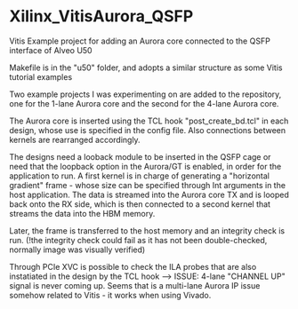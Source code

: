 # Xilinx_VitisAurora_QSFP
Vitis Example project for adding an Aurora core connected to the QSFP interface of Alveo U50

Makefile is in the "u50" folder, and adopts a similar structure as some Vitis tutorial examples

Two example projects I was experimenting on are added to the repository, one for the 1-lane Aurora core and the second for the 4-lane Aurora core. 

The Aurora core is inserted using the TCL hook "post_create_bd.tcl" in each design, whose use is specified in the config file. Also connections between kernels are rearranged accordingly.

The designs need a looback module to be inserted in the QSFP cage or need that the loopback option in the Aurora/GT is enabled, in order for the application to run. 
A first kernel is in charge of generating a "horizontal gradient" frame - whose size can be specified through Int arguments in the host application. The data is streamed into the Aurora core TX and is looped back onto the RX side, which is then connected to a second kernel that streams the data into the HBM memory.

Later, the frame is transferred to the host memory and an integrity check is run. (!the integrity check could fail as it has not been double-checked, normally image was visually verified)

Through PCIe XVC is possible to check the ILA probes that are also instatiated in the design by the TCL hook --> ISSUE: 4-lane "CHANNEL UP" signal is never coming up.
Seems that is a multi-lane Aurora IP issue somehow related to Vitis - it works when using Vivado.

